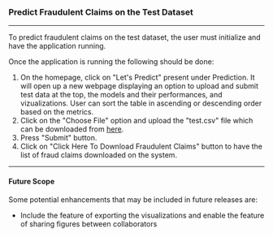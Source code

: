 ### Predict Fraudulent Claims on the Test Dataset
----------------------------------------------------------
To predict fraudulent claims on the test dataset, the user must initialize and have the application running.

Once the application is running the following should be done:
1) On the homepage, click on "Let's Predict" present under Prediction. It will open up a new webpage displaying an option to upload and submit test data at the top, the models and their performances, and vizualizations. User can sort the table in ascending or descending order based on the metrics. 
2) Click on the "Choose File" option and upload the "test.csv" file which can be downloaded from [here](https://drive.google.com/file/d/1mfbifE1_o0zJAhWNHki2JaFwySkKLv5g/view?usp=sharing). 
3) Press "Submit" button.
4) Click on "Click Here To Download Fraudulent Claims" button to have the list of fraud claims downloaded on the system.

-----------------
#### Future Scope
Some potential enhancements that may be included in future releases are:
* Include the feature of exporting the visualizations and enable the feature of sharing figures between collaborators
